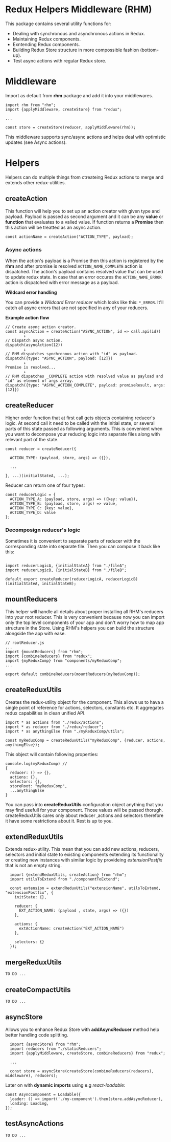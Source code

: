 # Redux Helpers Middleware (RHM)
This package contains several utility functions for:
- Dealing with synchronous and asynchronous actions in Redux.
- Maintaining Redux components.
- Exntending Redux components.
- Building Redux Store structure in more compossible fashion (bottom-up).
- Test async actions with regular Redux store.

# Middleware
Import as default from **rhm** package and add it into your middlewares.

```
import rhm from "rhm";
import {applyMiddleware, createStore} from "redux";

...

const store = createStore(reducer, applyMiddleware(rhm));
```

This middleware supports sync/async actions and helps deal with optimistic updates (see Async actions).


# Helpers
Helpers can do multiple things from ctreateing Redux actions to merge and extends other redux-utilities.


## createAction

This function will help you to set up an action creator with given type and payload. Payload is passed as second argument and it can be any **value** or **function** that evaluates to a valied value. If function returns a **Promise** then this action will be treatted as an async action.

```
const actionName = createAction("ACTION_TYPE", payload);
```

### Async actions

When the action's payload is a Promise then this action is registered by the **rhm** and after promise is resolved `ACTION_NAME_COMPLETE` action is dispatched. The action's payload contains resolved value that can be used to update redux state. In case that an error occures the `ACTION_NAME_ERROR` action is dispatched with error message as a payload.

**Wildcard error handling**

You can provide a *Wildcard Error reducer* which looks like this: `*_ERROR`. It'll catch all async errors that are not specified in any of your reducers.  

**Example action flow**
```
// Create async action creator.
const asyncAction = createAction("ASYNC_ACTION", id => call.api(id))
        ↓
// Dispatch async action.        
dispatch(asyncAction(12))
        ↓
// RHM dispatches synchronous action with "id" as payload.
dispatch({type: "ASYNC_ACTION", payload: [12]})
        ↓
Promise is resolved...
        ↓
// RHM dispatches _COMPLETE action with resolved value as payload and "id" as element of args array.
dispatch({type: "ASYNC_ACTION_COMPLETE", payload: promiseResult, args:[12]})
```


## createReducer

Higher order function that at first call gets objects containing reducer's logic. At second call it need to be called with the initial state, or several parts of this state passed as following arguments. This is convenient when you want to decompose your reducing logic into separate files along with relevant part of the state.

```
const reducer = createReducer({

  ACTION_TYPE: (payload, store, args) => ({}),

  ...

}, ...)(initialStateA, ...);
```

Reducer can return one of four types:

```
const reducerLogic = {
  ACTION_TYPE_A: (payload, store, args) => ({key: value}),
  ACTION_TYPE_B: (payload, store, args) => value,
  ACTION_TYPE_C: {key: value},
  ACTION_TYPE_D: value
};
```

### Decomposign reducer's logic

Sometimes it is convenient to separate parts of reducer with the corresponding state into separate file. Then you can compose it back like this:

```

import reducerLogicA, {initialStateA} from "./fileA";
import reducerLogicB, {initialStateB} from "./fileB";

default export createReducer(reducerLogicA, reducerLogicB)(initialStateA, initialStateB);

```


## mountReducers

This helper will handle all details about proper installing all RHM's reducers into your root reducer. This is very convenient because now you can import only the top level components of your app and don't worry how to map app structure in the Store. Using RHM's helpers you can build the structure alongside the app with ease.

```
// rootReducer.js
...
import {mountReducers} from "rhm";
import {combineReducers} from "redux";
import {myReduxComp} from "components/myReduxComp";
...

export default combineReducers(mountReducers(myReduxComp));
```


## createReduxUtils

Creates the redux-utility object for the component. This allows us to hava a single point of reference for actions, selectors, constants etc. It aggregates redux capabilities in clean unified API.

```
import * as actions from "./redux/actions";
import * as reducer from "./redux/reducer";
import * as anythingElse from "./myReduxComp/utils";

const myReduxComp = createReduxUtils("myReduxComp", {reducer, actions, anythingElse});
```

This object will contain following properties:

```
console.log(myReduxComp) //
{
  reducer: () => {},
  actions: {},
  selectors: {},
  storeRoot: "myReduxComp",
  ...anythingElse  
}

```

You can pass into **createReduxUtils** configuration object anything that you may find usefull for your component. Those values will be passed thorugh. createReduxUtils cares only about reducer ,actions and selectors therefore it have some restrictions about it. Rest is up to you.

## extendReduxUtils

Extends redux-utility. This mean that you can add new actions, reducers, selectors and initial state to existing components extending its functionality or creating new instances with similar logic by provideing *extensionPostfix* that is not an empty string.

```
  import {extendReduxUtils, createAction} from "rhm";
  import utilsToExtend from "./componentToExtend";

  const extension = extendReduxUtils("extensionName", utilsToExtend, "extensionPostfix", {
    initState: {},

    reducer: {
      EXT_ACTION_NAME: (payload , state, args) => ({})
    },

    actions: {
      extActionName: createAction("EXT_ACTION_NAME")
    },

    selectors: {}
  });
```


## mergeReduxUtils

```
TO DO ...
```


## createCompactUtils

```
TO DO ...
```

## asyncStore

Allows you to enhance Redux Store with **addAsyncReducer** method help better handling code splitting.

```
  import {asyncStore} from "rhm";
  import reducers from "./staticReducers";
  import {applyMiddleware, createStore, combineReducers} from "redux";

  ...

  const store = asyncStore(createStore(combineReducers(reducers), middleware), reducers);
```

Later on with **dynamic imports** using e.g *react-loadable*:

```
const AsyncComponent = Loadable({
  loader: () => import('./my-component').then(store.addAsyncReducer),
  loading: Loading,
});

```


## testAsyncActions

```
TO DO ...
```
